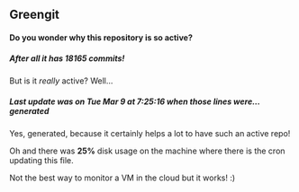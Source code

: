 ## Greengit

#### Do you wonder why this repository is so active?

##### After all it has 18165 commits!

But is it *really* active? Well...

##### Last update was on Tue Mar 9 at 7:25:16 when those lines were... generated

Yes, generated, because it certainly helps a lot to have such an active repo!

Oh and there was **25%** disk usage on the machine
where there is the cron updating this file.

Not the best way to monitor a VM in the cloud but it works! :)
